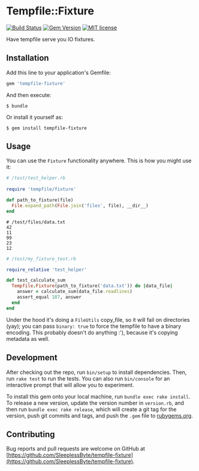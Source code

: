 # Tempfile::Fixture
[![Build Status](https://travis-ci.com/SleeplessByte/tempfile-fixture.svg?branch=master)](https://travis-ci.com/SleeplessByte/tempfile-fixture)
[![Gem Version](https://badge.fury.io/rb/tempfile-fixture.svg)](https://badge.fury.io/rb/tempfile-fixture)
[![MIT license](http://img.shields.io/badge/license-MIT-brightgreen.svg)](http://opensource.org/licenses/MIT)

Have tempfile serve you IO fixtures.

## Installation

Add this line to your application's Gemfile:

```ruby
gem 'tempfile-fixture'
```

And then execute:

    $ bundle

Or install it yourself as:

    $ gem install tempfile-fixture

## Usage

You can use the `Fixture` functionality anywhere. This is how you might use it:

```Ruby
# /test/test_helper.rb
 
require 'tempfile/fixture'  

def path_to_fixture(file) 
  File.expand_path(File.join('files', file), __dir__)
end
```
```Text
# /test/files/data.txt
42
11
99
23
12
```
```Ruby
# /test/my_fixture_test.rb

require_relative 'test_helper'

def test_calculate_sum
  Tempfile.Fixture(path_to_fixture('data.txt')) do |data_file|
    answer = calculate_sum(data_file.readlines)
    assert_equal 187, answer 
  end
end
```

Under the hood it's doing a `FileUtils` copy_file, so it will fail on directories (yay); you can pass `binary: true` to
force the tempfile to have a binary encoding. This probably doesn't do anything :'), because it's copying metadata as
well.

## Development

After checking out the repo, run `bin/setup` to install dependencies. Then, run `rake test` to run the tests. You can 
also run `bin/console` for an interactive prompt that will allow you to experiment.

To install this gem onto your local machine, run `bundle exec rake install`. To release a new version, update the 
version number in `version.rb`, and then run `bundle exec rake release`, which will create a git tag for the version,
push git commits and tags, and push the `.gem` file to [rubygems.org](https://rubygems.org).

## Contributing

Bug reports and pull requests are welcome on GitHub at [https://github.com/SleeplessByte/tempfile-fixture](https://github.com/SleeplessByte/tempfile-fixture).

